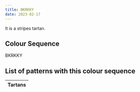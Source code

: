 ```yaml
---
title: BKRKKY
date: 2023-02-17
---
```

<no value>

It is a <no value> stripes tartan.


## Colour Sequence
BKRKKY

## List of patterns with this colour sequence

| Tartans |
|---------------|
